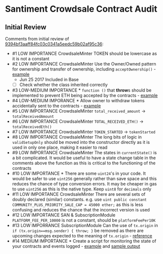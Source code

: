 # Santiment Crowdsale Contract Audit


## Initial Review

Comments from initial review of [9394bf3aaff84fc03c0341a5eedc59b02af95c36](https://github.com/santiment/ethereum-crowdsale/tree/9394bf3aaff84fc03c0341a5eedc59b02af95c36):

* \#1 LOW IMPORTANCE CrowdsaleMinter TOKEN should be lowercase as it is not a constant
* \#2 LOW IMPORTANCE CrowdsaleMinter Use the Owner/Owned pattern for ownership and transfer of ownership, including `acceptOwnership()` - [example](https://github.com/bokkypoobah/RAREPeperiumToken/blob/master/contracts/RareToken.sol#L11-L35)
  * Jun 25 2017 Included in Base
  * [ ] Check whether the class inherited correctly
* \#3 LOW-MEDIUM IMPORTANCE * `function ()` that **throw**s should be implemented to prevent ETH being accepted by the contracts - [example](https://github.com/bokkypoobah/RAREPeperiumToken/blob/master/contracts/RareToken.sol#L139-L144)
* \#4 LOW-MEDIUM IMPORANCE * Allow owner to withdraw tokens accidentally sent to the contracts - [example](https://github.com/openanx/OpenANXToken/blob/master/contracts/OpenANXToken.sol#L451-L458)
* \#5 LOW IMPORTANCE CrowdsaleMinter `total_received_amount` -> `totalReceivedAmount`
* \#6 LOW IMPORTANCE CrowdsaleMinter `TOTAL_RECEIVED_ETH()` -> `totalReceivedEth()`  
* \#7 LOW IMPORTANCE CrowdsaleMinter `TOKEN_STARTED` -> `tokenStarted`
* \#8 LOW IMPORTANCE CrowdsaleMinter The long bits of logic in `validSetupOnly` should be moved into the constructor directly as it is used in only one place, making it easier to read
* \#9 LOW IMPORTANCE CrowdsaleMinter The states in `currentState()` is a bit complicated. It would be useful to have a state change table in the comments above the function as this is critical to the functioning of the contracts
* \#10 LOW IMPORTANCE * There are some `uint24`'s in your code. It would be safer to use `uint256` generally rather than save space and this reduces the chance of type conversion errors. It may be cheaper in gas to use `uint256` as this is the native type. Keep `uint8` for `decimals` only
* \#11 LOW IMPORTANCE CrowdsaleMinter There are several sets of doubly declared (similar) constants. e.g. use `uint public constant COMMUNITY_PLUS_PRIORITY_SALE_CAP = 45000 ether;` as this is less confusing and reduces the chance that the incorrect version is used
* \#12 LOW IMPORTANCE SAN & SubscriptionModule `PLATFORM_FEE_PER_10000` is not a constant, should be `platformFeePer10K`
* \#13 LOW IMPORRANCE SubscriptionModule Can the use of `tx.origin` in `if (tx.origin==msg.sender) { throw; }` be removed as there are upcoming changes expected to the meaning of `tx.origin` - [reference](https://www.reddit.com/r/ethereum/comments/6d11lv/erc_about_txorigin_change_for_account_abstraction/)
* \#14 MEDIUM IMPORTANCE * Create a script for monitoring the state of your contracts and events logged - [example](https://github.com/openanx/OpenANXToken/blob/master/scripts/getOpenANXTokenDetails.sh) and [sample output](https://github.com/openanx/OpenANXToken/blob/master/scripts/Main_20170625_015900.txt)